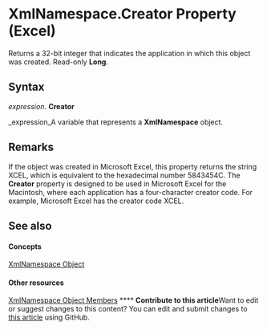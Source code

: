 
# XmlNamespace.Creator Property (Excel)

Returns a 32-bit integer that indicates the application in which this object was created. Read-only  **Long**.


## Syntax

 _expression_. **Creator**

 _expression_A variable that represents a  **XmlNamespace** object.


## Remarks

If the object was created in Microsoft Excel, this property returns the string XCEL, which is equivalent to the hexadecimal number 5843454C. The  **Creator** property is designed to be used in Microsoft Excel for the Macintosh, where each application has a four-character creator code. For example, Microsoft Excel has the creator code XCEL.


## See also


#### Concepts


 [XmlNamespace Object](4c39c739-b848-5fec-c354-9fa56daf1d5d.md)
#### Other resources


 [XmlNamespace Object Members](ffd8692c-b3ac-1842-166e-fa61da41d5e0.md)
****   **Contribute to this article**Want to edit or suggest changes to this content? You can edit and submit changes to  [this article](https://github.com/jhershey00/VBA_Excel_Test/OpenXMLCon/articles/ceed703f-148b-607f-f6cf-13484aeff5da.md) using GitHub.

